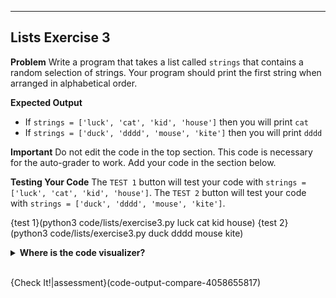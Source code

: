----------

## Lists Exercise 3

**Problem**
Write a program that takes a list called `strings` that contains a random selection of strings. Your program should print the first string when arranged in alphabetical order. 

**Expected Output**
* If `strings = ['luck', 'cat', 'kid', 'house']` then you will print `cat`
* If `strings = ['duck', 'dddd', 'mouse', 'kite']` then you will print `dddd`

**Important**
Do not edit the code in the top section. This code is necessary for the auto-grader to work. Add your code in the section below. 

**Testing Your Code**
The `TEST 1` button will test your code with `strings = ['luck', 'cat', 'kid', 'house']`. The `TEST 2` button will test your code with `strings = ['duck', 'dddd', 'mouse', 'kite']`.

{test 1}(python3 code/lists/exercise3.py luck cat kid house)
{test 2}(python3 code/lists/exercise3.py duck dddd mouse kite)

<details>
  <summary><strong>Where is the code visualizer?</strong></summary>
  Unfortunately, the code visualizer does not work with the statement <code>import sys</code>. Since importing the <code>sys</code> module is required for this problem, the code visualizer will not be available for this problem.
</details><br>

{Check It!|assessment}(code-output-compare-4058655817)
